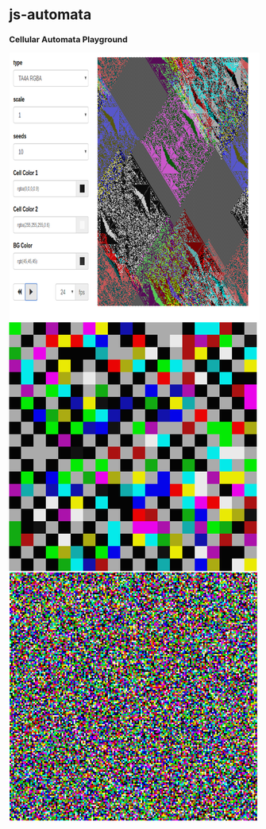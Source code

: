 # js-automata
<h3>Cellular Automata Playground</h3>
<img src="images/screenshot.png" width="831" height="540" alt="">
<img src="images/sample1.png" width="500" height="500" alt="">
<img src="images/sample2.png" width="500" height="500" alt="">